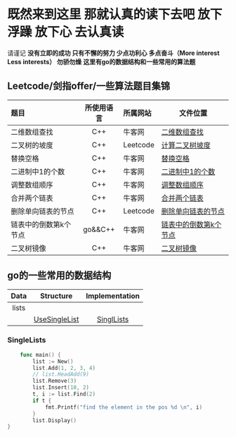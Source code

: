 # 既然来到这里 那就认真的读下去吧 放下浮躁 放下心 去认真读

请谨记
 **没有立即的成功 只有不懈的努力 少点功利心 多点奋斗（More interest Less interests）  勿骄勿燥**
**这里有go的数据结构和一些常用的算法题**

## Leetcode/剑指offer/一些算法题目集锦

| 题目            | 所使用语言 | 所属网站 | 文件位置                                 |
| :-------------- | :--------: | :-------- | --------------------------------------- |
| 二维数组查找    | C++        | 牛客网   | [二维数组查找](/牛客网/PrintMatrix.cpp)  |
| 二叉树的坡度    | C++        | Leetcode | [计算二叉树坡度](/Leetcode/findTilt.cpp) |
| 替换空格        | C++        | 牛客网   | [替换空格](/Leetcode/replaceSpace.cpp)   |
| 二进制中1的个数 | C++        | 牛客网   | [二进制中1的个数](/牛客网/Numberof1.cpp) |
| 调整数组顺序    | C++        | 牛客网   | [调整数组顺序](/牛客网/reOrderArray.cpp) |
|合并两个链表     |C++          |牛客网    |[合并两个链表](/牛客网/Merge.md)        |
|删除单向链表的节点|C++         |Leetcode  |[删除单向链表的节点](https://github.com/PICKQUE/Leetccode/blob/master/Leetcode/DeleteListNode.md)|
|链表中的倒数第k个节点|go&&C++|牛客网|[链表中的倒数第k个节点](https://github.com/PICKQUE/Leetccode/blob/master/牛客网/FindKthToTail.md)|
|二叉树镜像|C++|牛客网|[二叉树镜像](https://github.com/PICKQUE/Leetccode/blob/master/牛客网/Mirror.md)|

## go的一些常用的数据结构

|**Data**|**Structure**|**Implementation**|
|:---:|:---:|:----:|
|lists|
|   |[UseSingleList](#SingleLists)|[SinglLists](Go/SingleList.md)|

### SingleLists

```go
    func main() {
	    list := New()
	    list.Add(1, 2, 3, 4)
	    // list.HeadAdd(9)
	    list.Remove(3)
	    list.Insert(10, 2)
	    t, i := list.Find(2)
	    if t {
	    	fmt.Printf("find the element in the pos %d \n", i)
	    }
	    list.Display()
}
```
